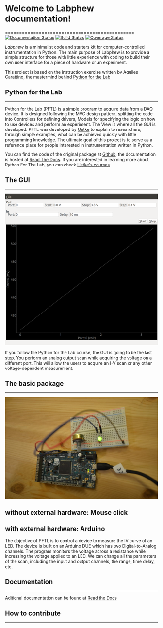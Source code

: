 # Welcome to Labphew documentation!
==============================================
[![Documentation Status](https://readthedocs.org/projects/python-for-the-lab/badge/?version=latest)](http://python-for-the-lab.readthedocs.io/en/latest/?badge=latest) [![Build Status](https://travis-ci.org/PFTL/SimpleDaq.svg?branch=master)](https://travis-ci.org/PFTL/SimpleDaq) [![Coverage Status](https://coveralls.io/repos/github/PFTL/SimpleDaq/badge.svg?branch=master)](https://coveralls.io/github/PFTL/SimpleDaq?branch=master)

*Labphew* is a minimalist code and starters kit for computer-controlled instrumentation in Python. The main purpose of Labphew is to provide a simple structure for those with little experience with coding to build their own user interface for a piece of hardware or an experiment. 

This project is based on the instruction exercise written by Aquiles Carattino, the mastermind behind [Python for the Lab](https://www.pythonforthelab.com/) 

## Python for the Lab
-------------
Python for the Lab (PFTL) is a simple program to acquire data from a DAQ device. It is designed following the MVC design pattern, splitting the code into Controllers for defining drivers, Models for specifying the logic on how to use devices and perform an experiment. The View is where all the GUI is developed.
PFTL was developed by [Uetke](https://www.uetke.com) to explain to researchers, through simple examples, what can be achieved quickly with little programming knowledge. The ultimate goal of this project is to serve as a reference place for people interested in instrumentation written in Python.

You can find the code of the original package at [Github](https://github.com/PFTL/SimpleDaq/), the documentation is hosted at [Read The Docs](https://readthedocs.org/projects/python-for-the-lab/). If you are interested in learning more about Python For The Lab, you can check [Uetke's courses](https://uetke.com/courses/).

## The GUI
-------------
![Alt text](Docs/source/_static/GUI_Python_For_The_Lab.png?raw=true "GUI of Python For The Lab")

If you follow the Python for the Lab course, the GUI is going to be the last step. You perform an analog output scan while acquiring the voltage on a different port. This will allow the users to acquire an I-V scan or any other voltage-dependent measurement.

## The basic package
-------------
![Alt text](Docs/source/_static/PFTL_Real_Device_r.JPG?raw=true "GUI of Python For The Lab")

## without external hardware: Mouse click

## with external hardware: Arduino 
The objective of PFTL is to control a device to measure the IV curve of an LED. The device is built on an Arduino DUE which has two Digital-to-Analog channels. The program monitors the voltage across a resistance while increasing the voltage applied to an LED. We can change all the parameters of the scan, including the input and output channels, the range, time delay, etc.

## Documentation
-------------
Aditional documentation can be found at [Read the Docs](http://python-for-the-lab.readthedocs.io/en/latest/)


## How to contribute
-------------